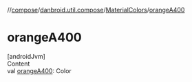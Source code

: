 //[compose](../../../index.md)/[danbroid.util.compose](../index.md)/[MaterialColors](index.md)/[orangeA400](orange-a400.md)



# orangeA400  
[androidJvm]  
Content  
val [orangeA400](orange-a400.md): Color  



